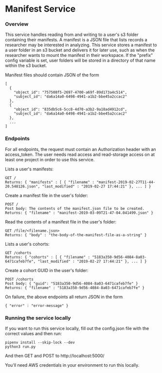 # Manifest Service
### Overview
This service handles reading from and writing to a user's s3 folder containing their manifests. A manifest is a JSON file that lists records a researcher may be interested in analyzing. This service stores a manifest to a user folder in an s3 bucket and delivers it for later use, such as when the researcher wants to mount the manifest in their workspace. If the "prefix" config variable is set, user folders will be stored in a directory of that name within the s3 bucket.

Manifest files should contain JSON of the form

    [
      {
        "object_id": "757508f5-2697-4700-a69f-89d173a4c514",
        "subject_id": "da6a14a0-6498-4941-a1b2-bbe45a2ccac2"
      },
      {
        "object_id": "835db5c6-5cc8-4d70-a3b2-9a18ad4912cd",
        "subject_id": "da6a14a0-6498-4941-a1b2-bbe45a2ccac2"
      },
      ...
    ]

### Endpoints

For all endpoints, the request must contain an Authorization header with an access_token. The user needs read access and read-storage access
on at least one project in order to use this service.

Lists a user's manifests:

    GET /
    Returns: { "manifests" : [ { "filename" : "manifest-2019-02-27T11-44-20.548126.json", "last_modified" : "2019-02-27 17:44:21" }, ... ] }

Create a manifest file in the user's folder:

    POST /
    Post body: The contents of the manifest.json file to be created.
    Returns: { "filename" : "manifest-2019-03-09T21-47-04.041499.json" }

Read the contents of a manifest file in the user's folder:

    GET /file/<filename.json>
    Returns: { "body" : "the-body-of-the-manifest-file-as-a-string" }

Lists a user's cohorts: 

    GET /cohorts
    Returns: { "cohorts" : [ { "filename" : "5183a350-9d56-4084-8a03-6471cafeb7fe", "last_modified" : "2019-02-27 17:44:21" }, ... ] }
  
Create a cohort GUID in the user's folder:

    POST /cohorts
    Post body: { "guid": "5183a350-9d56-4084-8a03-6471cafeb7fe" }
    Returns: { "filename" : "5183a350-9d56-4084-8a03-6471cafeb7fe" }

On failure, the above endpoints all return JSON in the form

    { "error" : "error-message" }
  

### Running the service locally
If you want to run this service locally, fill out the config.json file with the correct values and then run:

    pipenv install --skip-lock --dev
    python3 run.py

And then GET and POST to http://localhost:5000/

You'll need AWS credentials in your environment to run this locally.

